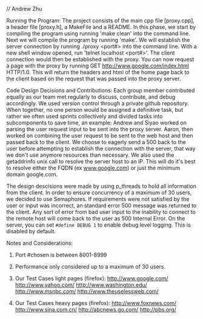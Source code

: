 // Andrew Zhu


Running the Program:
  The project consists of the main cpp file [proxy.cpp], a header file [proxy.h], a MakeFile and a README.
  In this phase, we start by compiling the program using running 'make clean' into the command line. Next
  we will compile the program by running 'make'. We will establish the server connection by running
  ./proxy <port#> into the command line. With a new shell window opened, run 'telnet localhost <port#>'.
  The client connection would then be established with the proxy. You can now request a page with the
  proxy by running GET <space> http://www.google.com/index.html <space> HTTP/1.0. This will return the headers and html
  of the home page back to the client based on the request that was passed into the proxy server.



Code Design Decisions and Contributions:
  Each group member contributed equally as our team met regularly to discuss, contribute, and debug
  accordingly. We used version control through a private github repository. When together, no one
  person would be assigned a definitive task, but rather we often used sprints collectively and divided
  tasks into subcomponents to save time, an example: Andrew and Siyao worked on parsing the user request
  input to be sent into the proxy server. Aaron, then worked on combining the user request to be sent
  to the web host and then passed back to the client. We choose to eagerly send a 500 back to the user before attempting to establish   the connection with the server, that way we don't use anymore resources than necessary. We also used the getaddrinfo unix call to resolve the server host to an IP. This will do it's best to resolve either the FQDN (ex www.google.com) or just the minimum domain google.com.

  The design descisions were made by using p_threads to hold all information from the client. In order to ensure concurrency of a maximum of 30 users,
  we decided to use Semaphores. If requirements were not satisfied by the user or input was incorrect,
  an standard error 500 message was returned to the client. Any sort of error from bad user input to the inability to connect to the remote host will come back to the user as 500 Internal Error. On the server, you can set `#define DEBUG 1` to enable debug level logging. This is disabled by default.




Notes and Considerations:
1) Port #chosen is between 8001-8999
2) Performance only considered up to a maximum of 30 users.
3) Our Test Cases light pages (firefox):
  http://www.google.com/
  http://www.yahoo.com/
  http://www.washington.edu/
  http://www.msnbc.com/
  http://www.theuselessweb.com/

4) Our Test Cases heavy pages (firefox):
  http://www.foxnews.com/
  http://www.sina.com.cn/
  http://abcnews.go.com/
  http://pbs.org/
